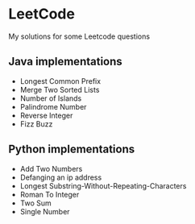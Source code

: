 # LeetCode
My solutions for some Leetcode questions

## Java implementations
- Longest Common Prefix
- Merge Two Sorted Lists	
- Number of Islands	
- Palindrome Number	
- Reverse Integer
- Fizz Buzz

## Python implementations
- Add Two Numbers	
- Defanging an ip address
- Longest Substring-Without-Repeating-Characters	
- Roman To Integer
- Two Sum
- Single Number
